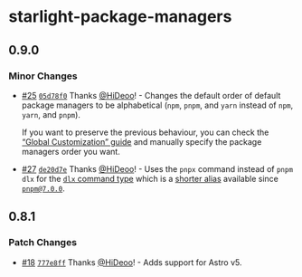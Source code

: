 # starlight-package-managers

## 0.9.0

### Minor Changes

- [#25](https://github.com/HiDeoo/starlight-package-managers/pull/25) [`05d78f0`](https://github.com/HiDeoo/starlight-package-managers/commit/05d78f06318357821f5dff0ea159261ed9294611) Thanks [@HiDeoo](https://github.com/HiDeoo)! - Changes the default order of default package managers to be alphabetical (`npm`, `pnpm`, and `yarn` instead of `npm`, `yarn`, and `pnpm`).

  If you want to preserve the previous behaviour, you can check the [“Global Customization” guide](https://starlight-package-managers.vercel.app/guides/package-managers#global-customization) and manually specify the package managers order you want.

- [#27](https://github.com/HiDeoo/starlight-package-managers/pull/27) [`de20d7e`](https://github.com/HiDeoo/starlight-package-managers/commit/de20d7ec1988573ae0501b2537b32ed380d4b550) Thanks [@HiDeoo](https://github.com/HiDeoo)! - Uses the `pnpx` command instead of `pnpm dlx` for the [`dlx` command type](https://starlight-package-managers.vercel.app/usage/#dlx) which is a [shorter alias](https://pnpm.io/cli/dlx) available since [`pnpm@7.0.0`](https://github.com/pnpm/pnpm/releases/tag/v7.0.0).

## 0.8.1

### Patch Changes

- [#18](https://github.com/HiDeoo/starlight-package-managers/pull/18) [`777e8ff`](https://github.com/HiDeoo/starlight-package-managers/commit/777e8ff307cfa876a5f84ef2c05018e5c5e93a4a) Thanks [@HiDeoo](https://github.com/HiDeoo)! - Adds support for Astro v5.
